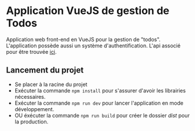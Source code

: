 # Application VueJS de gestion de Todos

Application web front-end en VueJS pour la gestion de "todos". L'application possède aussi un système d'authentification. L'api associé pour être trouvée [ici](https://github.com/wezerg/demo-backend-express "backend").

## Lancement du projet
- Se placer à la racine du projet
- Exécuter la commande ```npm install``` pour s'assurer d'avoir les librairies nécessaires.
- Exécuter la commande ```npm run dev``` pour lancer l'application en mode développement.
- OU éxécuter la commande ```npm run build``` pour créer le dossier *dist* pour la production.
